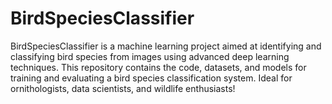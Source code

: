 # BirdSpeciesClassifier
BirdSpeciesClassifier is a machine learning project aimed at identifying and classifying bird species from images using advanced deep learning techniques. This repository contains the code, datasets, and models for training and evaluating a bird species classification system. Ideal for ornithologists, data scientists, and wildlife enthusiasts!

